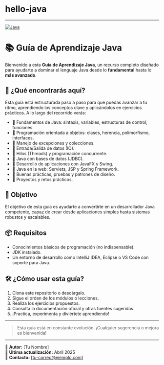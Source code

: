 # hello-java
---
[![Java](https://img.shields.io/badge/Java-JDK_21+-red?style=for-the-badge&logo=java&logoColor=white&labelColor=101010)](https://www.oracle.com/es/java)

# 📚 Guía de Aprendizaje Java

Bienvenido a esta **Guía de Aprendizaje Java**, un recurso completo diseñado para ayudarte a dominar el lenguaje Java desde lo **fundamental** hasta lo **más avanzado**.

## 🚀 ¿Qué encontrarás aquí?

Esta guía está estructurada paso a paso para que puedas avanzar a tu ritmo, aprendiendo los conceptos clave y aplicándolos en ejercicios prácticos. A lo largo del recorrido verás:

- 🔹 Fundamentos de Java: sintaxis, variables, estructuras de control, funciones.
- 🔹 Programación orientada a objetos: clases, herencia, polimorfismo, interfaces.
- 🔹 Manejo de excepciones y colecciones.
- 🔹 Entrada/Salida de datos (IO).
- 🔹 Hilos (Threads) y programación concurrente.
- 🔹 Java con bases de datos (JDBC).
- 🔹 Desarrollo de aplicaciones con JavaFX y Swing.
- 🔹 Java en la web: Servlets, JSP y Spring Framework.
- 🔹 Buenas prácticas, pruebas y patrones de diseño.
- 🔹 Proyectos y retos prácticos.

## 🎯 Objetivo

El objetivo de esta guía es ayudarte a convertirte en un desarrollador Java competente, capaz de crear desde aplicaciones simples hasta sistemas robustos y escalables.

## 📦 Requisitos

- Conocimientos básicos de programación (no indispensable).
- JDK instalado.
- Un entorno de desarrollo como IntelliJ IDEA, Eclipse o VS Code con soporte para Java.

## 🛠 ¿Cómo usar esta guía?

1. Clona este repositorio o descárgalo.
2. Sigue el orden de los módulos o lecciones.
3. Realiza los ejercicios propuestos.
4. Consulta la documentación oficial y otras fuentes sugeridas.
5. ¡Practica, experimenta y diviértete aprendiendo!

---

> Esta guía está en constante evolución. ¡Cualquier sugerencia o mejora es bienvenida!

---

📌 **Autor:** [Tu Nombre]  
📅 **Última actualización:** Abril 2025  
📧 **Contacto:** [tu-correo@ejemplo.com]
